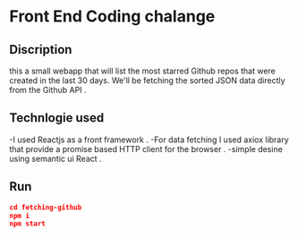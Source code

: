 # Front End Coding chalange 
## Discription
this a small webapp that will list the most starred Github repos that were created in the last 30 days. We'll be fetching the sorted JSON data directly from the Github API .
## Technlogie used 
-I used Reactjs as a front framework .
-For data fetching I used axiox library that provide a promise based HTTP client for the browser .
-simple desine using semantic ui React .



## Run

```json
cd fetching-github
npm i
npm start
```

